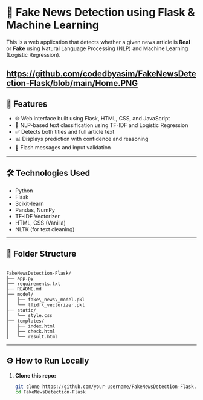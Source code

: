 # 📰 Fake News Detection using Flask & Machine Learning

This is a web application that detects whether a given news article is **Real** or **Fake** using Natural Language Processing (NLP) and Machine Learning (Logistic Regression).

https://github.com/codedbyasim/FakeNewsDetection-Flask/blob/main/Home.PNG
---

## 🚀 Features

- 🌐 Web interface built using Flask, HTML, CSS, and JavaScript
- 🧠 NLP-based text classification using TF-IDF and Logistic Regression
- ✅ Detects both titles and full article text
- 📊 Displays prediction with confidence and reasoning
- 💬 Flash messages and input validation

---

## 🛠️ Technologies Used

- Python
- Flask
- Scikit-learn
- Pandas, NumPy
- TF-IDF Vectorizer
- HTML, CSS (Vanilla)
- NLTK (for text cleaning)

---

## 📂 Folder Structure

```

FakeNewsDetection-Flask/
├── app.py
├── requirements.txt
├── README.md
├── model/
│   ├── fake\_news\_model.pkl
│   └── tfidf\_vectorizer.pkl
├── static/
│   └── style.css
├── templates/
│   ├── index.html
│   ├── check.html
│   └── result.html

````

---

## ⚙️ How to Run Locally

1. **Clone this repo:**
   ```bash
   git clone https://github.com/your-username/FakeNewsDetection-Flask.git
   cd FakeNewsDetection-Flask
````
